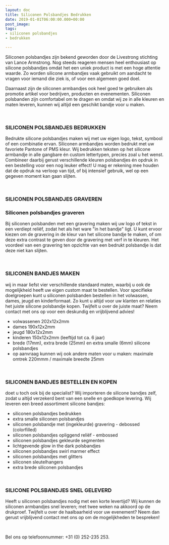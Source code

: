 ```yaml
---
layout: doc
title: Siliconen Polsbandjes Bedrukken
date: 2019-01-01T06:00:00.000+00:00
post_image: 
tags:
- siliconen polsbandjes
- bedrukken

---
```

<p>Siliconen polsbandjes zijn bekend geworden door de Livestrong stichting van Lance Armstrong. Nog steeds reageren mensen heel enthousiast op silicone polsbandjes omdat het een uniek product is met een hoge attentie waarde. Zo worden silicone armbandjes vaak gebruikt om aandacht te vragen voor iemand die ziek is, of voor een algemeen goed doel.</p>

<p>Daarnaast zijn de siliconen armbandjes ook heel goed te gebruiken als promotie artikel voor bedrijven, producten en evenementen. Siliconen polsbanden zijn comfortabel om te dragen en omdat wij ze in alle kleuren en maten leveren, kunnen wij altijd een geschikt bandje voor u maken.</p>
<br>

### SILICONEN POLSBANDJES BEDRUKKEN

<p>
<p>Bedrukte silicone polsbandjes maken wij met uw eigen logo, tekst, symbool of een combinatie ervan. Siliconen armbandjes worden bedrukt met uw favoriete Pantone of PMS kleur. Wij bedrukken teksten op het silicone armbandje in alle gangbare én custom lettertypen, precies zoal u het wenst. Combineer daarbij gerust verschillende kleuren polsbandjes én opdruk in een bestelling voor een nog leuker effect! U mag er rekening mee houden dat de opdruk na verloop van tijd, of bij intensief gebruik, wel op een gegeven moment kan gaan slijten.</p>
<br>

### SILICONEN POLSBANDJES GRAVEREN
<h3 class="pdp">Siliconen polsbandjes graveren</h3>

<p>
<p>Bij siliconen polsbanden met een gravering maken wij uw logo of tekst in een verdiept reliëf, zodat het als het ware "in het bandje" ligt. U kunt ervoor kiezen om de gravering in de kleur van het silicone bandje te maken, of om deze extra contrast te geven door de gravering met verf in te kleuren. Het voordeel van een gravering ten opzichte van een bedrukt polsbandje is dat deze niet kan slijten.</p>
<br>

### SILICONEN BANDJES MAKEN

<p>
<p>wij in maar liefst vier verschillende standaard maten, waarbij u ook de mogelijkheid heeft uw eigen custom maat te bestellen. Voor specifieke doelgroepen kunt u siliconen polsbanden bestellen in het volwassen, dames, jeugd en kinderformaat. Zo kunt u altijd voor uw klanten en relaties het juiste silicone polsbandje kopen. Twijfelt u over de juiste maat? Neem contact met ons op voor een deskundig en vrijblijvend advies!</p>

<ul>
<li>volwassenen 202x12x2mm</li>
<li>dames 190x12x2mm</li>
<li>jeugd 180x12x2mm</li>
<li>kinderen 150x12x2mm (leeftijd tot ca. 6 jaar)</li>
<li>brede (17mm), extra brede (25mm) en extra smalle (6mm) silicone polsbandjes</li>
<li>op aanvraag kunnen wij ook andere maten voor u maken: maximale omtrek 220mmm / maximale breedte 25mm</li>
</ul>
<br>

### SILICONEN BANDJES BESTELLEN EN KOPEN

<p>
<p>doet u toch ook bij de specialist? Wij importeren de silicone bandjes zelf, zodat u altijd verzekerd bent van een snelle en goedkope levering. Wij leveren een breed assortiment silicone bandjes:</p>

<ul>
  <li>siliconen polsbandjes bedrukken</li>
  <li>extra smalle siliconen polsbandjes</li>
  <li>siliconen polsbandje met (ingekleurde) gravering - debossed (colorfilled)</li>
  <li>siliconen polsbandjes opliggend reliëf - embossed</li>
  <li>siliconen polsbandjes gekleurde segmenten</li>
  <li>lichtgevende glow in the dark polsbandjes</li>
  <li>siliconen polsbandjes swirl marmer effect</li>
  <li>siliconen polsbandjes met glitters</li>
  <li>siliconen sleutelhangers</li>
  <li>extra brede siliconen polsbandjes</li>
</ul>
<br>

### SILICONE POLSBANDJES SNEL GELEVERD

<p>
<p>Heeft u siliconen polsbandjes nodig met een korte levertijd? Wij kunnen de siliconen armbandjes snel leveren; met twee weken na akkoord op de drukproef. Twijfelt u over de haalbaarheid voor uw evenement? Neem dan gerust vrijblijvend contact met ons op om de mogelijkheden te bespreken!</p>
<br>

<p>Bel ons op telefoonnummer: +31 (0) 252-235 253.</p>